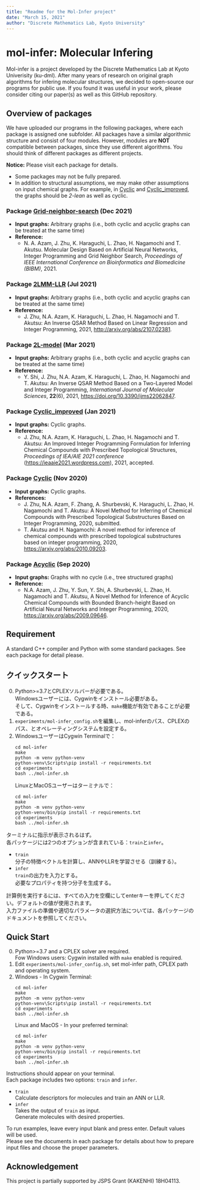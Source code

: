 ```yaml
---
title: "Readme for the Mol-Infer project"
date: "March 15, 2021"
author: "Discrete Mathematics Lab, Kyoto University"
---
```



# mol-infer: Molecular Infering

Mol-infer is a project developed by the Discrete Mathematics Lab at Kyoto Univerisity (ku-dml).
After many years of research on original graph algorithms for infering molecular structures,
we decided to open-source our programs for public use.
If you found it was useful in your work,
please consider citing our paper(s) as well as this GitHub repository.

## Overview of packages

We have uploaded our programs in the following packages, where each package is assigned one subfolder. 
All packages have a similar algorithmic structure and consist of four modules.
However, modules are **NOT** compatible between packages, since they use different algorithms.
You should think of different packages as different projects.


**Notice:** Please visit each package for details.
- Some packages may not be fully prepared. 
- In addition to structural assumptions, we may make other assumptions on input chemical graphs. For example, in [Cyclic](Cyclic/) and [Cyclic_improved](Cyclic_improved/), the graphs should be *2-lean* as well as cyclic. 

### Package [Grid-neighbor-search](Grid-neighbor-search/) (Dec 2021)
- **Input graphs:** Arbitrary graphs (i.e., both cyclic and acyclic graphs can be treated at the same time)
- **Reference:** 
  - N. A. Azam, J. Zhu, K. Haraguchi, L. Zhao, H. Nagamochi and T. Akutsu. Molecular Design Based on Artificial Neural Networks, Integer Programming and Grid Neighbor Search, *Proceedings of IEEE International Conference on Bioinformatics and Biomedicine (BIBM)*, 2021.


### Package [2LMM-LLR](2LMM-LLR/) (Jul 2021)
- **Input graphs:** Arbitrary graphs (i.e., both cyclic and acyclic graphs can be treated at the same time)
- **Reference:** 
  - J. Zhu, N.A. Azam, K. Haraguchi, L. Zhao, H. Nagamochi and T. Akutsu: An Inverse QSAR Method Based on Linear Regression and Integer Programming, 2021, http://arxiv.org/abs/2107.02381.

### Package [2L-model](2L-model/) (Mar 2021)
- **Input graphs:** Arbitrary graphs (i.e., both cyclic and acyclic graphs can be treated at the same time)
- **Reference:**
  - Y. Shi, J. Zhu, N.A. Azam, K. Haraguchi, L. Zhao, H. Nagamochi and T. Akutsu: An Inverse QSAR Method Based on a Two-Layered Model and Integer Programming, *International Journal of Molecular Sciences*, **22**(6), 2021, https://doi.org/10.3390/ijms22062847. 

### Package [Cyclic_improved](Cyclic_improved/) (Jan 2021)
- **Input graphs:** Cyclic graphs.
- **Reference:**
  - J. Zhu, N.A. Azam, K. Haraguchi, L. Zhao, H. Nagamochi and T. Akutsu: An Improved Integer Programming Formulation for Inferring Chemical Compounds with Prescribed Topological Structures, *Proceedings of IEA/AIE 2021 conference* (https://ieaaie2021.wordpress.com), 2021, accepted.

### Package [Cyclic](Cyclic/) (Nov 2020)
- **Input graphs:** Cyclic graphs.
- **References:**
  - J. Zhu, N.A. Azam, F. Zhang, A. Shurbevski, K. Haraguchi, L. Zhao, H. Nagamochi and T. Akutsu: A Novel Method for Inferring of Chemical Compounds with Prescribed Topological Substructures Based on Integer Programming, 2020, submitted. 
  - T. Akutsu and H. Nagamochi: A novel method for inference of chemical compounds with prescribed topological substructures based on integer programming, 2020, https://arxiv.org/abs/2010.09203.

### Package [Acyclic](Acyclic/) (Sep 2020)
- **Input graphs:** Graphs with no cycle (i.e., tree structured graphs)
- **Reference:**
  - N.A. Azam, J. Zhu, Y. Sun, Y. Shi, A. Shurbevski, L. Zhao, H. Nagamochi and T. Akutsu, A Novel Method for Inference of Acyclic Chemical Compounds with Bounded Branch-height Based on Artificial Neural Networks and Integer Programming, 2020, https://arxiv.org/abs/2009.09646.


## Requirement

A standard C++ compiler and Python with some standard packages. See each package for detail please.

## クイックスタート

0. Python>=3.7とCPLEXソルバーが必要である。\
   Windowsユーザーには、Cygwinをインストール必要がある。\
   そして、Cygwinをインストールする時、`make`機能が有効であることが必要である。
1. `experiments/mol-infer_config.sh`を編集し、mol-inferのパス、CPLEXのパス、とオペレーティングシステムを設定する。
2. WindowsユーザーはCygwin Terminalで：
   ```
   cd mol-infer
   make
   python -m venv python-venv
   python-venv\Scripts\pip install -r requirements.txt
   cd experiments
   bash ../mol-infer.sh
   ```
   LinuxとMacOSユーザーはターミナルで：
   ```
   cd mol-infer
   make
   python -m venv python-venv
   python-venv/bin/pip install -r requirements.txt
   cd experiments
   bash ../mol-infer.sh
   ```

ターミナルに指示が表示されるはず。\
各パッケージには2つのオプションが含まれている：`train`と`infer`。
- `train`\
  分子の特徴ベクトルを計算し、ANNやLLRを学習させる（訓練する）。
- `infer`\
  `train`の出力を入力とする。\
  必要なプロパティを持つ分子を生成する。

計算例を実行するには、すべての入力を空欄にしてenterキーを押してください。デフォルトの値が使用されます。\
入力ファイルの準備や適切なパラメータの選択方法については、各パッケージのドキュメントを参照してください。

## Quick Start

0. Python>=3.7 and a CPLEX solver are required.\
   Fow Windows users: Cygwin installed with `make` enabled is required.
1. Edit `experiments/mol-infer_config.sh`, set mol-infer path, CPLEX path and operating system.
2. Windows - In Cygwin Terminal:
   ```
   cd mol-infer
   make
   python -m venv python-venv
   python-venv\Scripts\pip install -r requirements.txt
   cd experiments
   bash ../mol-infer.sh
   ```
   Linux and MacOS - In your preferred terminal:
   ```
   cd mol-infer
   make
   python -m venv python-venv
   python-venv/bin/pip install -r requirements.txt
   cd experiments
   bash ../mol-infer.sh
   ```

Instructions should appear on your terminal.\
Each package includes two options: `train` and `infer`.
- `train`\
  Calculate descriptors for molecules and train an ANN or LLR.
- `infer`\
  Takes the output of `train` as input.\
  Generate molecules with desired properties.

To run examples, leave every input blank and press enter. Default values will be used.\
Please see the documents in each package for details about how to prepare input files and choose the proper parameters.

## Acknowledgement

This project is partially supported by JSPS Grant (KAKENHI) 18H04113.
